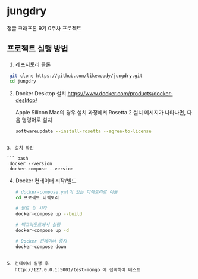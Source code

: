 # jungdry
정글 크래프톤 9기 0주차 프로젝트


## 프로젝트 실행 방법

1. 레포지토리 클론
  ``` bash
   git clone https://github.com/likewoody/jungdry.git
   cd jungdry
```

2. Docker Desktop 설치
   https://www.docker.com/products/docker-desktop/

   Apple Silicon Mac의 경우
   설치 과정에서 Rosetta 2 설치 메시지가 나타나면, 다음 명령어로 설치
   ``` bash
   softwareupdate --install-rosetta --agree-to-license
  ```

3. 설치 확인

``` bash
   docker --version
   docker-compose --version
```

4. Docker 컨테이너 시작/빌드
   ``` bash
   # docker-compose.yml이 있는 디렉토리로 이동
   cd 프로젝트_디렉토리

   # 빌드 및 시작
   docker-compose up --build

   # 백그라운드에서 실행
   docker-compose up -d

   # Docker 컨테이너 중지
   docker-compose down
```

5. 컨테이너 실행 후
   http://127.0.0.1:5001/test-mongo 에 접속하여 테스트
